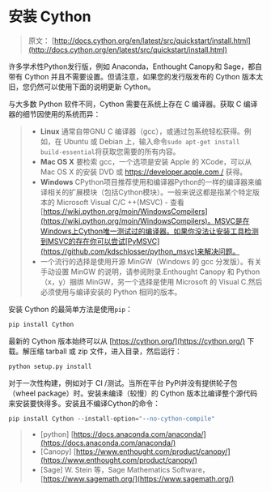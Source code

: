 # 安装 Cython

> 原文： [http://docs.cython.org/en/latest/src/quickstart/install.html](http://docs.cython.org/en/latest/src/quickstart/install.html)

许多学术性Python发行版，例如 Anaconda，Enthought Canopy和 Sage，都自带有 Cython 并且不需要设置。但请注意，如果您的发行版发布的 Cython 版本太旧，您仍然可以使用下面的说明更新 Cython。

与大多数 Python 软件不同，Cython 需要在系统上存在 C 编译器。获取 C 编译器的细节因使用的系统而异：

> *   **Linux** 通常自带GNU C 编译器（gcc），或通过包系统轻松获得。例如，在 Ubuntu 或 Debian 上，输入命令`sudo apt-get install build-essential`将获取您需要的所有内容。
> *   **Mac OS X** 要检索 gcc，一个选项是安装 Apple 的 XCode，可以从 Mac OS X 的安装 DVD 或 [https://developer.apple.com /](https://developer.apple.com/) 获得。
> *   **Windows** CPython项目推荐使用和编译器Python的一样的编译器来编译相关的扩展模块（包括Cython模块）。一般来说这都是指某个特定版本的 Microsoft Visual C/C ++(MSVC) - 查看[https://wiki.python.org/moin/WindowsCompilers](https://wiki.python.org/moin/WindowsCompilers)。MSVC是在Windows上Cython唯一测试过的编译器。如果你没法让安装工具检测到MSVC的存在你可以尝试[PyMSVC](https://github.com/kdschlosser/python_msvc)来解决问题。
> *   一个流行的选择是使用开源 MinGW（Windows 的 gcc 分发版）。有关手动设置 MinGW 的说明，请参阅附录.Enthought Canopy 和 Python（x，y）捆绑 MinGW，另一个选择是使用 Microsoft 的 Visual C.然后必须使用与编译安装的 Python 相同的版本。

安装 Cython 的最简单方法是使用`pip`：

```py
pip install Cython
```

最新的 Cython 版本始终可以从 [https://cython.org/](https://cython.org/) 下载。解压缩 tarball 或 zip 文件，进入目录，然后运行：

```py
python setup.py install
```

对于一次性构建，例如对于 CI /测试。当所在平台 PyPI并没有提供轮子包（wheel package）时。安装未编译（较慢）的 Cython 版本比编译整个源代码来安装要快得多。安装且不编译Cython的命令：

```py
pip install Cython --install-option="--no-cython-compile"
```

> - [python] [https://docs.anaconda.com/anaconda/](https://docs.anaconda.com/anaconda/) 
> - [Canopy]  [https://www.enthought.com/product/canopy/](https://www.enthought.com/product/canopy/) 
> - [Sage] W. Stein 等，Sage Mathematics Software， [https://www.sagemath.org/](https://www.sagemath.org/)

 
